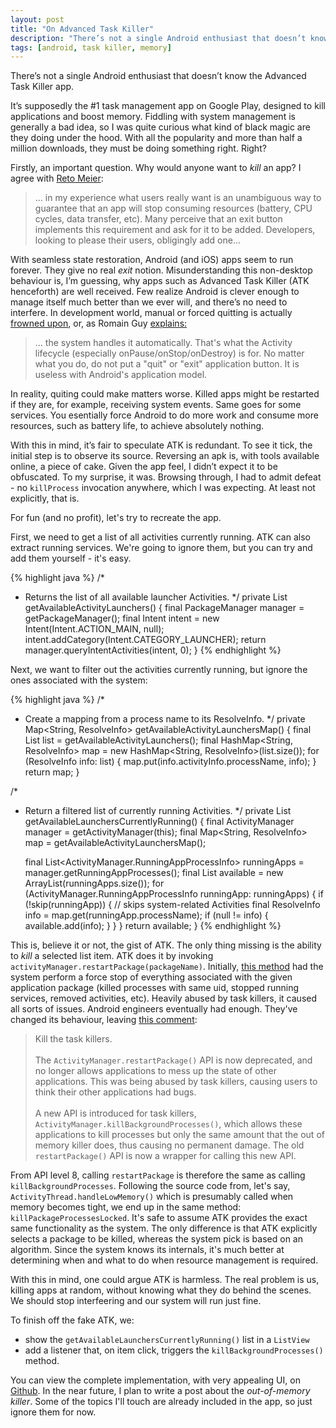 ```yaml
---
layout: post
title: "On Advanced Task Killer"
description: "There’s not a single Android enthusiast that doesn’t know the Advanced Task Killer app. But how does it work and what does it actually do?"
tags: [android, task killer, memory]
---
```


There’s not a single Android enthusiast that doesn’t know the Advanced Task Killer app.

It’s supposedly the #1 task management app on Google Play, designed to kill applications and boost memory. Fiddling with system management is generally a bad idea, so I was quite curious what kind of black magic are they doing under the hood. With all the popularity and more than half a million downloads, they must be doing something right. Right?

Firstly, an important question. Why would anyone want to _kill_ an app? I agree with [Reto Meier](http://blog.radioactiveyak.com/2010/05/when-to-include-exit-button-in-android.html):

> … in my experience what users really want is an unambiguous way to guarantee that an app will stop consuming resources (battery, CPU cycles, data transfer, etc). Many perceive that an exit button implements this requirement and ask for it to be added. Developers, looking to please their users, obligingly add one…

With seamless state restoration, Android (and iOS) apps seem to run forever. They give no real _exit_ notion. Misunderstanding this non-desktop behaviour is, I’m guessing, why apps such as Advanced Task Killer (ATK henceforth) are well received. Few realize Android is clever enough to manage itself much better than we ever will, and there’s no need to interfere. In development world, manual or forced quitting is actually [frowned upon](http://stackoverflow.com/a/2034238/905349), or, as Romain Guy [explains:](https://groups.google.com/d/msg/android-developers/G_D3pKnGLt0/0mFuZnjxjP4J) 

>… the system handles it automatically. That's what the Activity lifecycle (especially onPause/onStop/onDestroy) is for. No matter what you do, do not put a "quit" or "exit" application button. It is useless with Android's application model.

In reality, quiting could make matters worse. Killed apps might be restarted if they are, for example, receiving system events. Same goes for some services. You esentially force Android to do more work and consume more resources, such as battery life, to achieve absolutely nothing.

With this in mind, it’s fair to speculate ATK is redundant. To see it tick, the initial step is to observe its source. Reversing an apk is, with tools available online, a piece of cake. Given the app feel, I didn’t expect it to be obfuscated. To my surprise, it was. Browsing through, I had to admit defeat - no `killProcess` invocation anywhere, which I was expecting. At least not explicitly, that is.

For fun (and no profit), let's try to recreate the app. 

First, we need to get a list of all activities currently running. ATK can also extract running services. We're going to ignore them, but you can try and add them yourself - it's easy.

{% highlight java %}
/*
 * Returns the list of all available launcher Activities.
 */
private List<ResolveInfo> getAvailableActivityLaunchers() {
    final PackageManager manager = getPackageManager();
    final Intent intent = new Intent(Intent.ACTION_MAIN, null);
    intent.addCategory(Intent.CATEGORY_LAUNCHER);
    return manager.queryIntentActivities(intent, 0);
}
{% endhighlight %}

Next, we want to filter out the activities currently running, but ignore the ones associated with the system:

{% highlight java %}
/*
 * Create a mapping from a process name to its ResolveInfo.
 */
private Map<String, ResolveInfo> getAvailableActivityLaunchersMap() {
    final List<ResolveInfo> list = getAvailableActivityLaunchers();
    final HashMap<String, ResolveInfo> map = new HashMap<String, ResolveInfo>(list.size());
    for (ResolveInfo info: list) {
        map.put(info.activityInfo.processName, info);
    }
    return map;
}

/*
 * Return a filtered list of currently running Activities.
 */
private List<ResolveInfo> getAvailableLaunchersCurrentlyRunning() {
    final ActivityManager manager = getActivityManager(this);
    final Map<String, ResolveInfo> map = getAvailableActivityLaunchersMap();

    final List<ActivityManager.RunningAppProcessInfo> runningApps = manager.getRunningAppProcesses();
    final List<ResolveInfo> available = new ArrayList<ResolveInfo>(runningApps.size());
    for (ActivityManager.RunningAppProcessInfo runningApp: runningApps) {
        if (!skip(runningApp)) { // skips system-related Activities
            final ResolveInfo info = map.get(runningApp.processName);
            if (null != info) {
                available.add(info);
            }
        }
    }
    return available;
}
{% endhighlight %}

This is, believe it or not, the gist of ATK. The only thing missing is the ability to _kill_ a selected list item. ATK does it by invoking `activityManager.restartPackage(packageName)`. Initially, [this method](http://grepcode.com/file/repository.grepcode.com/java/ext/com.google.android/android/2.0_r1/android/app/ActivityManager.java#ActivityManager.restartPackage%28java.lang.String%29) had the system perform a force stop of everything associated with the given application package (killed processes with same uid, stopped running services, removed activities, etc). Heavily abused by task killers, it caused all sorts of issues. Android engineers eventually had enough. They've changed its behaviour, leaving [this comment](https://android.googlesource.com/platform/frameworks/base.git/+/03abb8179f0d912e6dabfc0e2b0f129d85066d17): 

> Kill the task killers. <br/><br/> The `ActivityManager.restartPackage()` API is now deprecated, and no longer
allows applications to mess up the state of other applications.  This was
being abused by task killers, causing users to think their other applications
had bugs. <br/><br/> A new API is introduced for task killers,
`ActivityManager.killBackgroundProcesses()`, which allows these applications
to kill processes but only the same amount that the out of memory
killer does, thus causing no permanent damage.  The old `restartPackage()`
API is now a wrapper for calling this new API.

From API level 8, calling `restartPackage` is therefore the same as calling `killBackgroundProcesses`. Following the source code from, let's say, `ActivityThread.handleLowMemory()` which is presumably called when memory becomes tight, we end up in the same method: `killPackageProcessesLocked`. It's safe to assume ATK provides the exact same functionality as the system. The only difference is that ATK explicitly selects a package to be killed, whereas the system pick is based on an algorithm. Since the system knows its internals, it's much better at determining when and what to do when resource management is required. 

With this in mind, one could argue ATK is harmless. The real problem is us, killing apps at random, without knowing what they do behind the scenes. We should stop interfeering and our system will run just fine.

To finish off the fake ATK, we: 

- show the `getAvailableLaunchersCurrentlyRunning()` list in a `ListView`
- add a listener that, on item click, triggers the `killBackgroundProcesses()` method.

You can view the complete implementation, with very appealing UI, on [Github](https://github.com/tslamic/AndroidExamples/tree/master/TaskKiller/TaskKiller). In the near future, I plan to write a post about the _out-of-memory killer_. Some of the topics I'll touch are already included in the app, so just ignore them for now.
